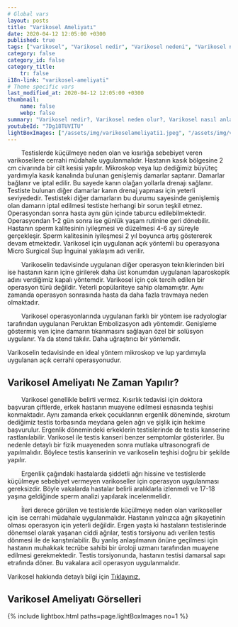 ```yaml
---
# Global vars
layout: posts
title: "Varikosel Ameliyatı"
date: 2020-04-12 12:05:00 +0300
published: true
tags: ["varikosel", "Varikosel nedir", "Varikosel nedeni", "Varikosel nasıl olur", "varikosel nasıl görünür", "varikosel oluşumu", "Varikosel teşhis", "varikosel belirti", "Varikosel ameliyatı ne zaman", "Varikosel ameliyatı nedir", "Varikosel ameliyatı nasıl yapılır", "Varikosel tedavi", "varikosel çözümü", "varikosel ameliyatı", "varikosel kısırlığı", "sperm sayısı tedavi", "sperm sayısı arttırma"]
category: false
category_id: false
category_title:
    tr: false
i18n-link: "varikosel-ameliyati"
# Theme specific vars
last_modified_at: 2020-04-12 12:05:00 +0300
thumbnail:
    name: false
    webp: false
summary: "Varikosel nedir?, Varikosel neden olur?, Varikosel nasıl anlaşılır?, Varikosel teşhisi? , Varikosel ne zaman ameliyat edilmeli? , Varikosel ameliyatı nedir?,  Varikosel ameliyatı nasıl yapılır?, Varikosel tedavisi?"
youtubeId: "7Dg18TUVITU"
lightBoxImages: ["/assets/img/varikoselameliyati1.jpeg", "/assets/img/varikoselameliyati2.jpeg"]
---
```


&nbsp;&nbsp;&nbsp;&nbsp;&nbsp;&nbsp;&nbsp;&nbsp;Testislerde küçülmeye neden olan ve kısırlığa sebebiyet veren varikosellere cerrahi müdahale uygulanmalıdır. Hastanın kasık bölgesine 2 cm civarında bir cilt kesisi yapılır. Mikroskop veya lup dediğimiz büyüteç yardımıyla kasık kanalında bulunan genişlemiş damarlar saptanır. Damarlar bağlanır ve iptal edilir. Bu sayede kanın olağan yollarla drenajı sağlanır. Testiste bulunan diğer damarlar kanın drenaj yapması için yeterli seviyededir. Testisteki diğer damarların bu durumu sayesinde genişlemiş olan damarın iptal edilmesi testiste herhangi bir sorun teşkil etmez. Operasyondan sonra hasta aynı gün içinde taburcu edilebilmektedir. Operasyondan 1-2 gün sonra ise günlük yaşam rutinine geri dönebilir. Hastanın sperm kalitesinin iyileşmesi ve düzelmesi 4-6 ay süreyle gerçekleşir. Sperm kalitesinin iyileşmesi 2 yıl boyunca artış göstererek devam etmektedir. Varikosel için uygulanan açık yöntemli bu operasyona Micro Surgical Sup İnguinal yaklaşım adı verilir.

&nbsp;&nbsp;&nbsp;&nbsp;&nbsp;&nbsp;&nbsp;&nbsp;Varikoselin tedavisinde uygulanan diğer operasyon tekniklerinden biri ise hastanın karın içine girilerek daha üst konumdan uygulanan laparoskopik adını verdiğimiz kapalı yöntemdir. Varikosel için çok tercih edilen bir operasyon türü değildir. Yeterli popülariteye sahip olamamıştır. Aynı zamanda operasyon sonrasında hasta da daha fazla travmaya neden olmaktadır.

&nbsp;&nbsp;&nbsp;&nbsp;&nbsp;&nbsp;&nbsp;&nbsp;Varikosel operasyonlarında uygulanan farklı bir yöntem ise radyologlar tarafından uygulanan Peruktan Embolizasyon adlı yöntemdir. Genişleme göstermiş ven içine damarın tıkanmasını sağlayan özel bir solüsyon uygulanır. Ya da stend takılır. Daha uğraştırıcı bir yöntemdir.

Varikoselin tedavisinde en ideal yöntem mikroskop ve lup yardımıyla uygulanan açık cerrahi operasyonudur.

## Varikosel Ameliyatı Ne Zaman Yapılır?

&nbsp;&nbsp;&nbsp;&nbsp;&nbsp;&nbsp;&nbsp;&nbsp;Varikosel genellikle belirti vermez. Kısırlık tedavisi için doktora başvuran çiftlerde, erkek hastanın muayene edilmesi esnasında teşhisi konmaktadır. Aynı zamanda erkek çocuklarının ergenlik döneminde, skrotum dediğimiz testis torbasında meydana gelen ağrı ve şişlik için hekime başvurulur. Ergenlik dönemindeki erkeklerin testislerinde de testis kanserine rastlanılabilir. Varikosel ile testis kanseri benzer semptomlar gösterirler. Bu nedenle detaylı bir fizik muayeneden sonra mutlaka ultrasonografi de yapılmalıdır. Böylece testis kanserinin ve varikoselin teşhisi doğru bir şekilde yapılır.

&nbsp;&nbsp;&nbsp;&nbsp;&nbsp;&nbsp;&nbsp;&nbsp;Ergenlik çağındaki hastalarda şiddetli ağrı hissine ve testislerde küçülmeye sebebiyet vermeyen varikoseller için operasyon uygulanması gereksizdir. Böyle vakalarda hastalar belirli aralıklarla izlenmeli ve 17-18 yaşına geldiğinde sperm analizi yapılarak incelenmelidir.

&nbsp;&nbsp;&nbsp;&nbsp;&nbsp;&nbsp;&nbsp;&nbsp;İleri derece görülen ve testislerde küçülmeye neden olan varikoseller için ise cerrahi müdahale uygulanmalıdır. Hastanın yalnızca ağrı şikayetinin olması operasyon için yeterli değildir. Ergen yaşta ki hastaların testislerinde dönemsel olarak yaşanan ciddi ağrılar, testis torsiyonu adı verilen testis dönmesi ile de karıştırılabilir. Bu yanlış anlaşılmanın önüne geçilmesi için hastanın muhakkak tecrübe sahibi bir üroloji uzmanı tarafından muayene edilmesi gerekmektedir. Testis torsiyonunda, hastanın testisi damarsal sapı etrafında döner. Bu vakalara acil operasyon uygulanmalıdır.    

Varikosel hakkında detaylı bilgi için [Tıklayınız.](https://www.onoluroloji.com/varikosel)

## Varikosel Ameliyatı Görselleri

{% include lightbox.html paths=page.lightBoxImages no=1 %}
